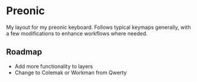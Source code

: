 # Preonic

My layout for my preonic keyboard. Follows typical keymaps generally, with a few modifications to enhance workflows where needed.

## Roadmap

* Add more functionality to layers
* Change to Colemak or Workman from Qwerty